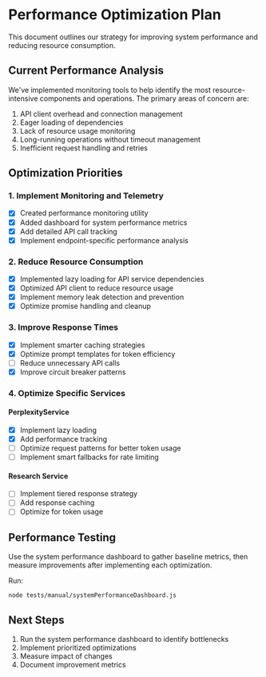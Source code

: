 
# Performance Optimization Plan

This document outlines our strategy for improving system performance and reducing resource consumption.

## Current Performance Analysis

We've implemented monitoring tools to help identify the most resource-intensive components and operations. The primary areas of concern are:

1. API client overhead and connection management
2. Eager loading of dependencies
3. Lack of resource usage monitoring
4. Long-running operations without timeout management
5. Inefficient request handling and retries

## Optimization Priorities

### 1. Implement Monitoring and Telemetry

- [x] Created performance monitoring utility
- [x] Added dashboard for system performance metrics
- [x] Add detailed API call tracking
- [x] Implement endpoint-specific performance analysis

### 2. Reduce Resource Consumption

- [x] Implemented lazy loading for API service dependencies
- [x] Optimized API client to reduce resource usage
- [x] Implement memory leak detection and prevention
- [x] Optimize promise handling and cleanup

### 3. Improve Response Times

- [x] Implement smarter caching strategies
- [x] Optimize prompt templates for token efficiency
- [ ] Reduce unnecessary API calls
- [x] Improve circuit breaker patterns

### 4. Optimize Specific Services

#### PerplexityService
- [x] Implement lazy loading
- [x] Add performance tracking
- [ ] Optimize request patterns for better token usage
- [ ] Implement smart fallbacks for rate limiting

#### Research Service
- [ ] Implement tiered response strategy
- [ ] Add response caching
- [ ] Optimize for token usage

## Performance Testing

Use the system performance dashboard to gather baseline metrics, then measure improvements after implementing each optimization.

Run:
```
node tests/manual/systemPerformanceDashboard.js
```

## Next Steps

1. Run the system performance dashboard to identify bottlenecks
2. Implement prioritized optimizations
3. Measure impact of changes
4. Document improvement metrics
